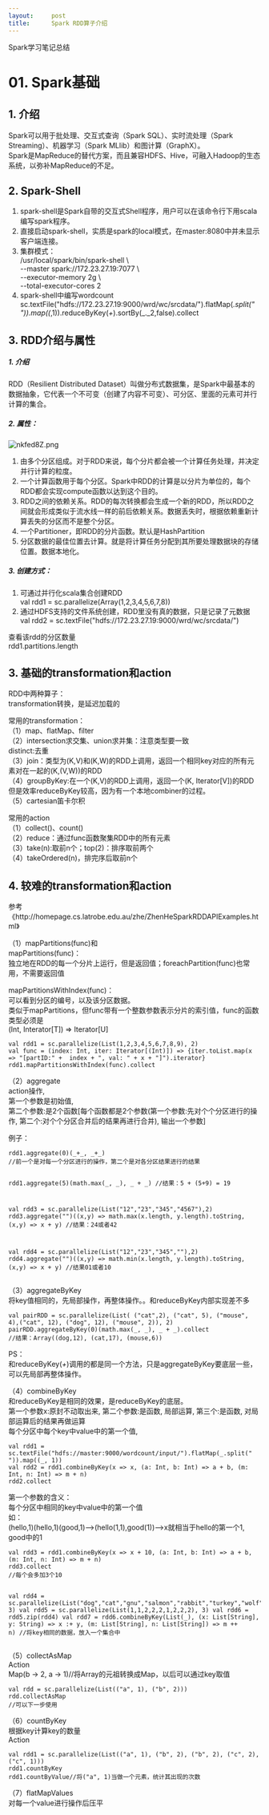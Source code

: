 ```yaml
---
layout:     post
title:      Spark RDD算子介绍
---
```

<div id="article_content" class="article_content clearfix csdn-tracking-statistics" data-pid="blog" data-mod="popu_307" data-dsm="post">
								            <link rel="stylesheet" href="https://csdnimg.cn/release/phoenix/template/css/ck_htmledit_views-f76675cdea.css">
						<div class="htmledit_views" id="content_views">
                
<p>Spark学习笔记总结</p>
<h1>01. Spark基础</h1>
<h2>1. 介绍</h2>
<p>Spark可以用于批处理、交互式查询（Spark SQL）、实时流处理（Spark Streaming）、机器学习（Spark MLlib）和图计算（GraphX）。<br>
Spark是MapReduce的替代方案，而且兼容HDFS、Hive，可融入Hadoop的生态系统，以弥补MapReduce的不足。</p>
<h2>2. Spark-Shell</h2>
<ol><li>spark-shell是Spark自带的交互式Shell程序，用户可以在该命令行下用scala编写spark程序。 </li><li>直接启动spark-shell，实质是spark的local模式，在master:8080中并未显示客户端连接。 </li><li>集群模式：<br>
/usr/local/spark/bin/spark-shell \<br>
--master spark://172.23.27.19:7077 \<br>
--executor-memory 2g \<br>
--total-executor-cores 2 </li><li>spark-shell中编写wordcount<br>
sc.textFile("hdfs://172.23.27.19:9000/wrd/wc/srcdata/").flatMap(<em>.split(" ")).map((</em>,1)).reduceByKey(<em>+</em>).sortBy(_._2,false).collect
</li></ol><h2>3. RDD介绍与属性</h2>
<h5>1. 介绍</h5>
<p>RDD（Resilient Distributed Dataset）叫做分布式数据集，是Spark中最基本的数据抽象，它代表一个不可变（创建了内容不可变）、可分区、里面的元素可并行计算的集合。</p>
<h5>2. 属性：</h5>
<p><img src="http://i.imgur.com/nkfed8Z.png" alt="nkfed8Z.png"></p>
<ol><li>由多个分区组成。对于RDD来说，每个分片都会被一个计算任务处理，并决定并行计算的粒度。 </li><li>一个计算函数用于每个分区。Spark中RDD的计算是以分片为单位的，每个RDD都会实现compute函数以达到这个目的。 </li><li>RDD之间的依赖关系。RDD的每次转换都会生成一个新的RDD，所以RDD之间就会形成类似于流水线一样的前后依赖关系。数据丢失时，根据依赖重新计算丢失的分区而不是整个分区。
</li><li>一个Partitioner，即RDD的分片函数。默认是HashPartition </li><li>分区数据的最佳位置去计算。就是将计算任务分配到其所要处理数据块的存储位置。数据本地化。 </li></ol><h5>3. 创建方式：</h5>
<ol><li>可通过并行化scala集合创建RDD<br>
val rdd1 = sc.parallelize(Array(1,2,3,4,5,6,7,8)) </li><li>通过HDFS支持的文件系统创建，RDD里没有真的数据，只是记录了元数据<br>
val rdd2 = sc.textFile("hdfs://172.23.27.19:9000/wrd/wc/srcdata/") </li></ol><p>查看该rdd的分区数量<br>
rdd1.partitions.length</p>
<h2>3. 基础的transformation和action</h2>
<p>RDD中两种算子：<br>
transformation转换，是延迟加载的</p>
<p>常用的transformation：<br>
（1）map、flatMap、filter<br>
（2）intersection求交集、union求并集：注意类型要一致<br>
distinct:去重<br>
（3）join：类型为(K,V)和(K,W)的RDD上调用，返回一个相同key对应的所有元素对在一起的(K,(V,W))的RDD<br>
（4）groupByKey:在一个(K,V)的RDD上调用，返回一个(K, Iterator[V])的RDD<br>
但是效率reduceByKey较高，因为有一个本地combiner的过程。<br>
（5）cartesian笛卡尔积</p>
<p>常用的action<br>
（1）collect()、count()<br>
（2）reduce：通过func函数聚集RDD中的所有元素<br>
（3）take(n):取前n个；top(2)：排序取前两个<br>
（4）takeOrdered(n)，排完序后取前n个</p>
<h2>4. 较难的transformation和action</h2>
<p>参考《http://homepage.cs.latrobe.edu.au/zhe/ZhenHeSparkRDDAPIExamples.html》</p>
<p>（1）mapPartitions(func)和<br>
mapPartitions(func)：<br>
独立地在RDD的每一个分片上运行，但是返回值；foreachPartition(func)也常用，不需要返回值</p>
<p>mapPartitionsWithIndex(func)：<br>
可以看到分区的编号，以及该分区数据。<br>
类似于mapPartitions，但func带有一个整数参数表示分片的索引值，func的函数类型必须是<br>
(Int, Interator[T]) =&gt; Iterator[U]</p>
<pre><code>val rdd1 = sc.parallelize(List(1,2,3,4,5,6,7,8,9), 2)
val func = (index: Int, iter: Iterator[(Int)]) =&gt; {iter.toList.map(x =&gt; "[partID:" +  index + ", val: " + x + "]").iterator}
rdd1.mapPartitionsWithIndex(func).collect</code></pre>
<p>（2）aggregate<br>
action操作,<br>
第一个参数是初始值,<br>
第二个参数:是2个函数[每个函数都是2个参数(第一个参数:先对个个分区进行的操作, 第二个:对个个分区合并后的结果再进行合并), 输出一个参数]</p>
<p>例子：</p>
<pre><code>rdd1.aggregate(0)(_+_, _+_)
//前一个是对每一个分区进行的操作，第二个是对各分区结果进行的结果

rdd1.aggregate(5)(math.max(_, _), _ + _)
//结果：5 + (5+9) = 19

val rdd3 = sc.parallelize(List("12","23","345","4567"),2)
rdd3.aggregate("")((x,y) =&gt; math.max(x.length, y.length).toString, (x,y) =&gt; x + y)
//结果：24或者42

val rdd4 = sc.parallelize(List("12","23","345",""),2)
rdd4.aggregate("")((x,y) =&gt; math.min(x.length, y.length).toString, (x,y) =&gt; x + y)
//结果01或者10</code></pre>
<p>（3）aggregateByKey<br>
将key值相同的，先局部操作，再整体操作。。和reduceByKey内部实现差不多</p>
<pre><code>val pairRDD = sc.parallelize(List( ("cat",2), ("cat", 5), ("mouse", 4),("cat", 12), ("dog", 12), ("mouse", 2)), 2)
pairRDD.aggregateByKey(0)(math.max(_, _), _ + _).collect
//结果：Array((dog,12), (cat,17), (mouse,6))</code></pre>
<p>PS：<br>
和reduceByKey(<em>+</em>)调用的都是同一个方法，只是aggregateByKey要底层一些，可以先局部再整体操作。</p>
<p>（4）combineByKey<br>
和reduceByKey是相同的效果，是reduceByKey的底层。<br>
第一个参数x:原封不动取出来, 第二个参数:是函数, 局部运算, 第三个:是函数, 对局部运算后的结果再做运算<br>
每个分区中每个key中value中的第一个值,</p>
<pre><code>val rdd1 = sc.textFile("hdfs://master:9000/wordcount/input/").flatMap(_.split(" ")).map((_, 1))
val rdd2 = rdd1.combineByKey(x =&gt; x, (a: Int, b: Int) =&gt; a + b, (m: Int, n: Int) =&gt; m + n)
rdd2.collect</code></pre>
<p>第一个参数的含义：<br>
每个分区中相同的key中value中的第一个值<br>
如：<br>
(hello,1)(hello,1)(good,1)--&gt;(hello(1,1),good(1))--&gt;x就相当于hello的第一个1, good中的1</p>
<pre><code>val rdd3 = rdd1.combineByKey(x =&gt; x + 10, (a: Int, b: Int) =&gt; a + b, (m: Int, n: Int) =&gt; m + n)
rdd3.collect
//每个会多加3个10

val rdd4 = sc.parallelize(List("dog","cat","gnu","salmon","rabbit","turkey","wolf","bear","bee"), 3)
val rdd5 = sc.parallelize(List(1,1,2,2,2,1,2,2,2), 3)
val rdd6 = rdd5.zip(rdd4)
val rdd7 = rdd6.combineByKey(List(_), (x: List[String], y: String) =&gt; x :+ y, (m: List[String], n: List[String]) =&gt; m ++ n)
//将key相同的数据，放入一个集合中</code></pre>
<p>（5）collectAsMap<br>
Action<br>
Map(b -&gt; 2, a -&gt; 1)//将Array的元祖转换成Map，以后可以通过key取值</p>
<pre><code>val rdd = sc.parallelize(List(("a", 1), ("b", 2)))
rdd.collectAsMap
//可以下一步使用</code></pre>
<p>（6）countByKey<br>
根据key计算key的数量<br>
Action</p>
<pre><code>val rdd1 = sc.parallelize(List(("a", 1), ("b", 2), ("b", 2), ("c", 2), ("c", 1)))
rdd1.countByKey
rdd1.countByValue//将("a", 1)当做一个元素，统计其出现的次数</code></pre>
<p>（7）flatMapValues<br>
对每一个value进行操作后压平<br>
</p>
            </div>
                </div>